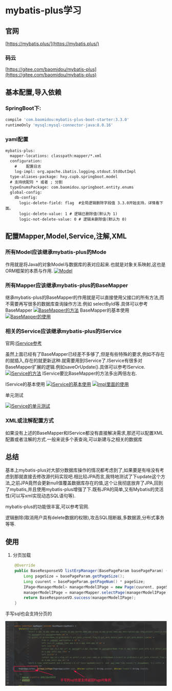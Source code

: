 mybatis-plus学习
===
## 官网
[https://mybatis.plus/](https://mybatis.plus/)

### 码云
[https://gitee.com/baomidou/mybatis-plus](https://gitee.com/baomidou/mybatis-plus)


## 基本配置,导入依赖
### SpringBoot下:
```groovy
compile 'com.baomidou:mybatis-plus-boot-starter:3.3.0'
runtimeOnly 'mysql:mysql-connector-java:8.0.16'
```

### yaml配置
```
mybatis-plus:
  mapper-locations: classpath:mapper/*.xml
  configuration:
    #    配置日志
    log-impl: org.apache.ibatis.logging.stdout.StdOutImpl
  type-aliases-package: hxy.cupb.springboot.model
  # 支持统配符 * 或者 ; 分割
  typeEnumsPackage: com.baomidou.springboot.entity.enums
  global-config:
    db-config:
      logic-delete-field: flag  #全局逻辑删除字段值 3.3.0开始支持，详情看下面。
      logic-delete-value: 1 # 逻辑已删除值(默认为 1)
      logic-not-delete-value: 0 # 逻辑未删除值(默认为 0)
```

## 配置Mapper,Model,Service,注解,XML
### 所有Model应该继承mybatis-plus的Mode
作用就是将Java的对象Model与数据库的表对应起来.也就是对象关系映射,这也是ORM框架的本质与作用.
[![Model](https://s2.ax1x.com/2020/02/22/3QL9eA.md.png)](https://imgchr.com/i/3QL9eA)

### 所有Mapper应该继承mybatis-plus的BaseMapper
继承mybatis-plus的BaseMapper的作用就是可以直接使用父接口的所有方法,而不需要再写很多的数据库查询操作方法.例如 selectById等.具体可以参考BaseMapper
[![BaseMapper的方法](https://s2.ax1x.com/2020/02/22/3QL76g.png)](https://imgchr.com/i/3QL76g)
BaseMapper的基本使用
[![BaseMapper的使用](https://s2.ax1x.com/2020/02/22/3QOBHs.md.png)](https://imgchr.com/i/3QOBHs)

### 相关的Service应该继承mybatis-plus的IService
官网:[IService参考](https://mybatis.plus/guide/crud-interface.html#service-crud-%E6%8E%A5%E5%8F%A3)

虽然上面已经有了BaseMapper已经差不多够了,但是有些特殊的要求,例如不存在的就插入,存在的就更新这种.就需要用到IService了.IService有很多对BaseMapper扩展的逻辑.例如saveOrUpdate().具体可以参考IService.
[![IService的方法](https://s2.ax1x.com/2020/02/22/3QOT4x.png)](https://imgchr.com/i/3QOT4x)
IService要比BaseMapper的方法多出两倍左右.

IService的基本使用
[![IService的基本使用](https://s2.ax1x.com/2020/02/22/3QXlxU.md.png)](https://imgchr.com/i/3QXlxU)
[![Impl里面的使用](https://s2.ax1x.com/2020/02/22/3QXrse.md.png)](https://imgchr.com/i/3QXrse)

单元测试

[![IService的单元测试](https://s2.ax1x.com/2020/02/22/3QXfRf.md.png)](https://imgchr.com/i/3QXfRf)



### XML或注解配置方式
如果没有上述的BaseMapper和IService都没有直接解决需求,那还可以配置XML配置或者注解的方式.一般来说多个表查询,可以新建与之相关的数据库

## 总结
基本上mybatis-plus对大部分数据库操作的情况都考虑到了,如果要是有啥没有考虑到那就直接去修改源代码实现吧.相比较JPA而言,我特地测试了下update这个方法,之前JPA竟然会更新null值覆盖数据库存在的值,这个让我彻底放弃了JPA,回到了mybatis,并且使用mybatis-plus增强了下.既有JPA的简单,又有Mybatis的灵活性(可以写xml实现动态SQL语句等).

mybatis-plus的功能很丰富,可以参考官网.

逻辑删除(取消用户具有delete数据的权限),攻击SQL阻断器,多数据源,分布式事务等等.

## 使用

1. 分页加载

```java
    @Override
    public BaseResponseVO listErpManager(BasePageParam basePageParam) {
        Long pageSize = basePageParam.getPageSize();
        Long cuurent = basePageParam.getPageNum() * pageSize;
        IPage<ManagerModel> managerModelIPage = new Page(cuurent, pageSize);
        managerModelIPage = managerMapper.selectPage(managerModelIPage, null);
        return BaseResponseVO.success(managerModelIPage);
    }

```

手写sql也会支持分页的

![](./img/sqlPage.png)
